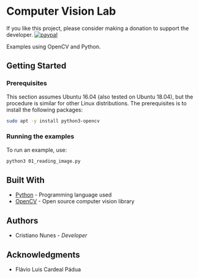 # Computer Vision Lab

If you like this project, please consider making a donation to support the developer. [![paypal](https://www.paypalobjects.com/en_US/i/btn/btn_donate_SM.gif)](https://www.paypal.com/cgi-bin/webscr?cmd=_s-xclick&hosted_button_id=2EDNU6LPSCH6S)

Examples using OpenCV and Python.

## Getting Started

### Prerequisites

This section assumes Ubuntu 16.04 (also tested on Ubuntu 18.04), but the procedure is similar for other Linux distributions. The prerequisites is to install the following packages:

```sh
sudo apt -y install python3-opencv
```

### Running the examples

To run an example, use:

```sh
python3 01_reading_image.py
```

## Built With

- [Python](https://www.python.org/) - Programming language used
- [OpenCV](https://opencv.org/) - Open source computer vision library

## Authors

- Cristiano Nunes - _Developer_

## Acknowledgments

- Flávio Luis Cardeal Pádua
